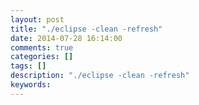 ```yaml
---
layout: post
title: "./eclipse -clean -refresh"
date: 2014-07-28 16:14:00 
comments: true
categories: []
tags: []
description: "./eclipse -clean -refresh"
keywords: 
---
```





